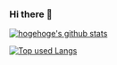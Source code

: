 ### Hi there 👋

[![hogehoge's github stats](https://github-readme-stats.vercel.app/api?username=kotonn&hide=contribs&count_private=true&show_icons=true&theme=tokyonight)](https://github.com/kotonn/)

[![Top used Langs](https://github-readme-stats.vercel.app/api/top-langs/?username=kotonn&layout=compact&theme=tokyonight)](https://github.com/kotonn/)
<!--
**kotonn/kotonn** is a ✨ _special_ ✨ repository because its `README.md` (this file) appears on your GitHub profile.

Here are some ideas to get you started:

-->
